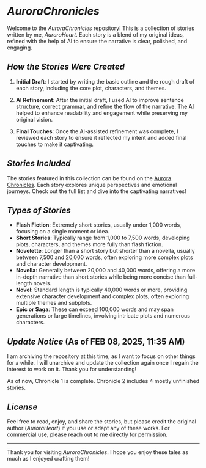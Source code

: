 # *AuroraChronicles*

Welcome to the *AuroraChronicles* repository! This is a collection of stories written by me, *AuroraHeart*. Each story is a blend of my original ideas, refined with the help of AI to ensure the narrative is clear, polished, and engaging.

## *How the Stories Were Created*

1. **Initial Draft**: I started by writing the basic outline and the rough draft of each story, including the core plot, characters, and themes.

2. **AI Refinement**: After the initial draft, I used AI to improve sentence structure, correct grammar, and refine the flow of the narrative. The AI helped to enhance readability and engagement while preserving my original vision.

3. **Final Touches**: Once the AI-assisted refinement was complete, I reviewed each story to ensure it reflected my intent and added final touches to make it captivating.

## *Stories Included*

The stories featured in this collection can be found on the [Aurora Chronicles](https://tempestaethel.github.io/AuroraChronicles/). Each story explores unique perspectives and emotional journeys. Check out the full list and dive into the captivating narratives!

## *Types of Stories*

- **Flash Fiction**: Extremely short stories, usually under 1,000 words, focusing on a single moment or idea.
- **Short Stories**: Typically range from 1,000 to 7,500 words, developing plots, characters, and themes more fully than flash fiction.
- **Novelette**: Longer than a short story but shorter than a novella, usually between 7,500 and 20,000 words, often exploring more complex plots and character development.
- **Novella**: Generally between 20,000 and 40,000 words, offering a more in-depth narrative than short stories while being more concise than full-length novels.
- **Novel**: Standard length is typically 40,000 words or more, providing extensive character development and complex plots, often exploring multiple themes and subplots.
- **Epic or Saga**: These can exceed 100,000 words and may span generations or large timelines, involving intricate plots and numerous characters.

## *Update Notice* (As of FEB 08, 2025, 11:35 AM)

I am archiving the repository at this time, as I want to focus on other things for a while. I will unarchive and update the collection again once I regain the interest to work on it. Thank you for understanding!

As of now, Chronicle 1 is complete. Chronicle 2 includes 4 mostly unfinished stories.

## *License*

Feel free to read, enjoy, and share the stories, but please credit the original author (*AuroraHeart*) if you use or adapt any of these works. For commercial use, please reach out to me directly for permission.

---

Thank you for visiting *AuroraChronicles*. I hope you enjoy these tales as much as I enjoyed crafting them!
